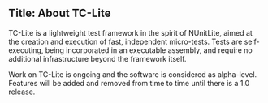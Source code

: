Title: About TC-Lite
---
TC-Lite is a lightweight test framework in the spirit of NUnitLite, aimed at the creation and execution of fast, independent micro-tests. Tests are self-executing, being incorporated in an executable assembly, and require no additional infrastructure beyond the framework itself.

Work on TC-Lite is ongoing and the software is considered as alpha-level. Features will be added and removed from time to time until there is a 1.0 release.
